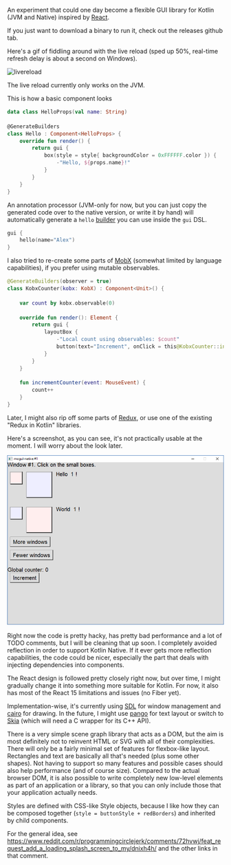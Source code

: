 An experiment that could one day become a flexible GUI library for Kotlin (JVM and Native) inspired by [React](https://reactjs.org/).

If you just want to download a binary to run it, check out the releases github tab.

Here's a gif of fiddling around with the live reload (sped up 50%, real-time refresh delay is about a second on Windows).

![livereload](https://imgur.com/6a9df6J.gif)

The live reload currently only works on the JVM.

This is how a basic component looks

```kotlin
data class HelloProps(val name: String)

@GenerateBuilders
class Hello : Component<HelloProps> {
    override fun render() {
        return gui {
            box(style = style{ backgroundColor = 0xFFFFFF.color }) {
                -"Hello, ${props.name}!"
            }
        }
    }
}
```

An annotation processor (JVM-only for now, but you can just copy the generated code over to the native version, or write it by hand) will automatically generate a `hello` [builder](https://kotlinlang.org/docs/reference/type-safe-builders.html) you can use inside the `gui` DSL.

```kotlin
gui {
    hello(name="Alex")
}
```

I also tried to re-create some parts of [MobX](https://mobx.js.org/) (somewhat limited by language capabilities), if you prefer using mutable observables.

```kotlin
@GenerateBuilders(observer = true)
class KobxCounter(kobx: KobX) : Component<Unit>() {

    var count by kobx.observable(0)

    override fun render(): Element {
        return gui {
            layoutBox {
                -"Local count using observables: $count"
                button(text="Increment", onClick = this@KobxCounter::incrementCounter)
            }
        }
    }

    fun incrementCounter(event: MouseEvent) {
        count++
    }
}
```

Later, I might also rip off some parts of [Redux](http://redux.js.org/), or use one of the existing "Redux in Kotlin" libraries.

Here's a screenshot, as you can see, it's not practically usable at the moment. I will worry about the look later.

![screenshot](screenshot.png)

Right now the code is pretty hacky, has pretty bad performance and a lot of TODO comments, but I will be cleaning that up soon. I completely avoided reflection in order to support Kotlin Native. If it ever gets more reflection capabilities, the code could be nicer, especially the part that deals with injecting dependencies into components.

The React design is followed pretty closely right now, but over time, I might gradually change it into something more suitable for Kotlin. For now, it also has most of the React 15 limitations and issues (no Fiber yet).

Implementation-wise, it's currently using [SDL](http://libsdl.org/) for window management and [cairo](https://www.cairographics.org/) for drawing. In the future, I might use [pango](http://www.pango.org/) for text layout or switch to [Skia](https://skia.org/) (which will need a C wrapper for its C++ API).

There is a very simple scene graph library that acts as a DOM, but the aim is most definitely not to reinvent HTML or SVG with all of their complexities. There will only be a fairly minimal set of features for flexbox-like layout. Rectangles and text are basically all that's needed (plus some other shapes). Not having to support so many features and possible cases should also help performance (and of course size). Compared to the actual browser DOM, it is also possible to write completely new low-level elements as part of an application or a library, so that you can only include those that your application actually needs.

Styles are defined with CSS-like Style objects, because I like how they can be composed together (`style = buttonStyle + redBorders`) and inherited by child components.

For the general idea, see https://www.reddit.com/r/programmingcirclejerk/comments/72hvwj/feat_request_add_a_loading_splash_screen_to_my/dnixh4h/ and the other links in that comment.

